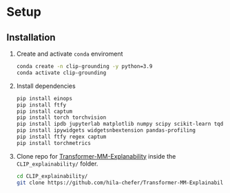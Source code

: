 # Setup

## Installation

1. Create and activate `conda` enviroment
    ```sh
    conda create -n clip-grounding -y python=3.9
    conda activate clip-grounding
    ```
2. Install dependencies
    ```sh
    pip install einops
    pip install ftfy
    pip install captum
    pip install torch torchvision
    pip install ipdb jupyterlab matplotlib numpy scipy scikit-learn tqdm natsort opencv-python pillow pyyaml scikit-image imgaug
    pip install ipywidgets widgetsnbextension pandas-profiling
    pip install ftfy regex captum
    pip install torchmetrics
    ```
3. Clone repo for [Transformer-MM-Explanability](https://github.com/hila-chefer/Transformer-MM-Explainability) inside the `CLIP_explainability/` folder.
    ```sh
    cd CLIP_explainability/
    git clone https://github.com/hila-chefer/Transformer-MM-Explainability.git
    ```